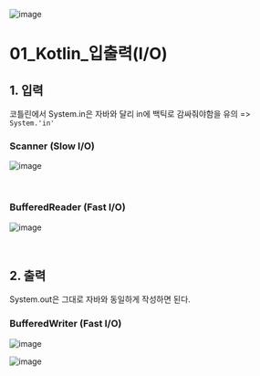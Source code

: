 ![image](https://user-images.githubusercontent.com/93081720/196045884-9e34f328-8c81-41f4-936c-89c5e1ae5a76.png)

# 01_Kotlin_입출력(I/O)

## 1. 입력

코틀린에서 System.in은 자바와 달리 in에 백틱로 감싸줘야함을 유의 => `System.'in'`

### Scanner (Slow I/O)

![image](https://user-images.githubusercontent.com/93081720/213911194-3cf0d74a-3381-458a-b8a2-947bc77ae6ea.png)

<br>

### BufferedReader (Fast I/O)

![image](https://user-images.githubusercontent.com/93081720/213911220-4b4a2f00-b89f-4d09-aa04-298845b7f2c6.png)

<br>

## 2. 출력

System.out은 그대로 자바와 동일하게 작성하면 된다.

### BufferedWriter (Fast I/O)

![image](https://user-images.githubusercontent.com/93081720/213911354-ca0dd2da-7cdd-4d54-a988-92d4ce9c82d0.png)

![image](https://user-images.githubusercontent.com/93081720/213911566-f79413d9-4ffc-4b37-a15d-55af8e3c4a20.png)
